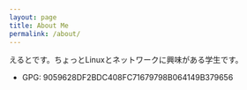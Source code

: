 ```yaml
---
layout: page
title: About Me
permalink: /about/
---
```


えるとです。ちょっとLinuxとネットワークに興味がある学生です。

- GPG: 9059628DF2BDC408FC71679798B064149B379656
